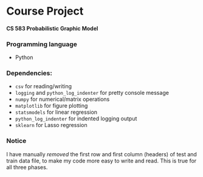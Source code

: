 Course Project
==============

#### CS 583 Probabilistic Graphic Model

### Programming language

* Python


### Dependencies:

* `csv` for reading/writing
* `logging` and `python_log_indenter` for pretty console message
* `numpy` for numerical/matrix operations
* `matplotlib` for figure plotting
* `statsmodels` for linear regression
* `python_log_indenter` for indented logging output
* `sklearn` for Lasso regression


### Notice
I have manually *removed* the first row and first column (headers) of test and
train data file, to make my code more easy to write and read.
This is true for all three phases.

